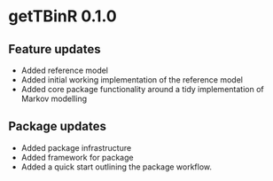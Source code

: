 # getTBinR 0.1.0

## Feature updates

* Added reference model
* Added initial working implementation of the reference model
* Added core package functionality around a tidy implementation of Markov modelling

## Package updates

* Added package infrastructure
* Added framework for package
* Added a quick start outlining the package workflow.